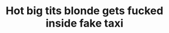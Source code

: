 ---
layout: post
title: Hot big tits blonde gets fucked inside fake taxi
duration: '06:17'
view: 161
rate: 2
video: 'https://flashservice.xvideos.com/embedframe/24986023'
priority: 0.9
changefreq: daily
---